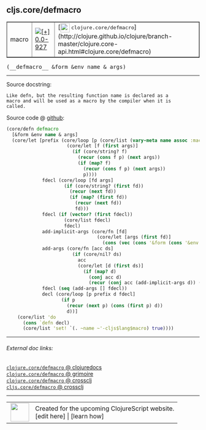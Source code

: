 ## cljs.core/defmacro



 <table border="1">
<tr>
<td>macro</td>
<td><a href="https://github.com/cljsinfo/cljs-api-docs/tree/0.0-927"><img valign="middle" alt="[+] 0.0-927" title="Added in 0.0-927" src="https://img.shields.io/badge/+-0.0--927-lightgrey.svg"></a> </td>
<td>
[<img height="24px" valign="middle" src="http://i.imgur.com/1GjPKvB.png"> <samp>clojure.core/defmacro</samp>](http://clojure.github.io/clojure/branch-master/clojure.core-api.html#clojure.core/defmacro)
</td>
</tr>
</table>


 <samp>
(__defmacro__ &form &env name & args)<br>
</samp>

---





Source docstring:

```
Like defn, but the resulting function name is declared as a
macro and will be used as a macro by the compiler when it is
called.
```


Source code @ [github](https://github.com/clojure/clojurescript/blob/r1.7.107/src/main/clojure/cljs/core.cljc#L2861-L2902):

```clj
(core/defn defmacro
  [&form &env name & args]
  (core/let [prefix (core/loop [p (core/list (vary-meta name assoc :macro true)) args args]
                      (core/let [f (first args)]
                        (if (core/string? f)
                          (recur (cons f p) (next args))
                          (if (map? f)
                            (recur (cons f p) (next args))
                            p))))
             fdecl (core/loop [fd args]
                     (if (core/string? (first fd))
                       (recur (next fd))
                       (if (map? (first fd))
                         (recur (next fd))
                         fd)))
             fdecl (if (vector? (first fdecl))
                     (core/list fdecl)
                     fdecl)
             add-implicit-args (core/fn [fd]
                                 (core/let [args (first fd)]
                                   (cons (vec (cons '&form (cons '&env args))) (next fd))))
             add-args (core/fn [acc ds]
                        (if (core/nil? ds)
                          acc
                          (core/let [d (first ds)]
                            (if (map? d)
                              (conj acc d)
                              (recur (conj acc (add-implicit-args d)) (next ds))))))
             fdecl (seq (add-args [] fdecl))
             decl (core/loop [p prefix d fdecl]
                    (if p
                      (recur (next p) (cons (first p) d))
                      d))]
    (core/list 'do
      (cons `defn decl)
      (core/list 'set! `(. ~name ~'-cljs$lang$macro) true))))
```

<!--
Repo - tag - source tree - lines:

 <pre>
clojurescript @ r1.7.107
└── src
    └── main
        └── clojure
            └── cljs
                └── <ins>[core.cljc:2861-2902](https://github.com/clojure/clojurescript/blob/r1.7.107/src/main/clojure/cljs/core.cljc#L2861-L2902)</ins>
</pre>

-->

---



###### External doc links:

[`clojure.core/defmacro` @ clojuredocs](http://clojuredocs.org/clojure.core/defmacro)<br>
[`clojure.core/defmacro` @ grimoire](http://conj.io/store/v1/org.clojure/clojure/1.7.0-beta3/clj/clojure.core/defmacro/)<br>
[`clojure.core/defmacro` @ crossclj](http://crossclj.info/fun/clojure.core/defmacro.html)<br>
[`cljs.core/defmacro` @ crossclj](http://crossclj.info/fun/cljs.core/defmacro.html)<br>

---

 <table>
<tr><td>
<img valign="middle" align="right" width="48px" src="http://i.imgur.com/Hi20huC.png">
</td><td>
Created for the upcoming ClojureScript website.<br>
[edit here] | [learn how]
</td></tr></table>

[edit here]:https://github.com/cljsinfo/cljs-api-docs/blob/master/cljsdoc/cljs.core_defmacro.cljsdoc
[learn how]:https://github.com/cljsinfo/cljs-api-docs/wiki/cljsdoc-files

<!--

This information was too distracting to show to readers, but I'll leave it
commented here since it is helpful to:

- pretty-print the data used to generate this document
- and show how to retrieve that data



The API data for this symbol:

```clj
{:ns "cljs.core",
 :name "defmacro",
 :signature ["[&form &env name & args]"],
 :history [["+" "0.0-927"]],
 :type "macro",
 :full-name-encode "cljs.core_defmacro",
 :source {:code "(core/defn defmacro\n  [&form &env name & args]\n  (core/let [prefix (core/loop [p (core/list (vary-meta name assoc :macro true)) args args]\n                      (core/let [f (first args)]\n                        (if (core/string? f)\n                          (recur (cons f p) (next args))\n                          (if (map? f)\n                            (recur (cons f p) (next args))\n                            p))))\n             fdecl (core/loop [fd args]\n                     (if (core/string? (first fd))\n                       (recur (next fd))\n                       (if (map? (first fd))\n                         (recur (next fd))\n                         fd)))\n             fdecl (if (vector? (first fdecl))\n                     (core/list fdecl)\n                     fdecl)\n             add-implicit-args (core/fn [fd]\n                                 (core/let [args (first fd)]\n                                   (cons (vec (cons '&form (cons '&env args))) (next fd))))\n             add-args (core/fn [acc ds]\n                        (if (core/nil? ds)\n                          acc\n                          (core/let [d (first ds)]\n                            (if (map? d)\n                              (conj acc d)\n                              (recur (conj acc (add-implicit-args d)) (next ds))))))\n             fdecl (seq (add-args [] fdecl))\n             decl (core/loop [p prefix d fdecl]\n                    (if p\n                      (recur (next p) (cons (first p) d))\n                      d))]\n    (core/list 'do\n      (cons `defn decl)\n      (core/list 'set! `(. ~name ~'-cljs$lang$macro) true))))",
          :title "Source code",
          :repo "clojurescript",
          :tag "r1.7.107",
          :filename "src/main/clojure/cljs/core.cljc",
          :lines [2861 2902]},
 :full-name "cljs.core/defmacro",
 :clj-symbol "clojure.core/defmacro",
 :docstring "Like defn, but the resulting function name is declared as a\nmacro and will be used as a macro by the compiler when it is\ncalled."}

```

Retrieve the API data for this symbol:

```clj
;; from Clojure REPL
(require '[clojure.edn :as edn])
(-> (slurp "https://raw.githubusercontent.com/cljsinfo/cljs-api-docs/catalog/cljs-api.edn")
    (edn/read-string)
    (get-in [:symbols "cljs.core/defmacro"]))
```

-->

